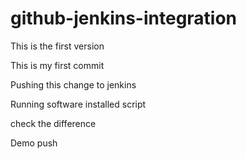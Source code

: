 # github-jenkins-integration

This is the first version

This is my first commit

Pushing this change to jenkins


Running software installed script

check the difference

Demo push
